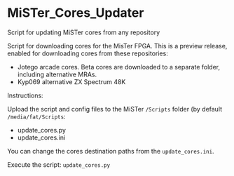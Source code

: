# MiSTer_Cores_Updater
Script for updating MiSTer cores from any repository

Script for downloading cores for the MisTer FPGA.
This is a preview release, enabled for downloading cores from these repositories:
* Jotego arcade cores. Beta cores are downloaded to a separate folder, including alternative MRAs.
* Kyp069 alternative ZX Spectrum 48K 

Instructions:

Upload the script and config files to the MiSTer `/Scripts` folder (by default `/media/fat/Scripts`:
* update_cores.py
* update_cores.ini

You can change the cores destination paths from the `update_cores.ini`.

Execute the script: `update_cores.py`
